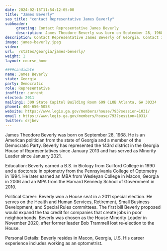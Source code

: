 ```yaml
---
date: 2024-02-15T11:54:12-05:00
title: "James Beverly"
seo_title: "contact Representative James Beverly"
subheader:
     greeting: Contact Representative James Beverly
     description: James Theodore Beverly was born on September 28, 1968. He is an American politician from the state of Georgia and a member of the Democratic Party. Beverly has represented the 143rd district in the Georgia House of Representatives since January 2013 and has served as Minority Leader since January 2021.
description: Contact Representative James Beverly of Georgia. Contact information for James Beverly includes email address, phone number, and mailing address.
image: james-beverly.jpeg
video:
url:  /states/georgia/james-beverly/
weight: 1
layout: course_home

####candidate
name: James Beverly
state: Georgia
party: Democratic
role: Representative
inoffice: current
elected: 2011
mailing1: 309 State Capitol Building Room 609 CLOB Atlanta, GA 30334
phone1: 404-656-5058
website: https://www.legis.ga.gov/members/house/793?session=1031/
email : https://www.legis.ga.gov/members/house/793?session=1031/
twitter: drjbev
---
```


James Theodore Beverly was born on September 28, 1968. He is an American politician from the state of Georgia and a member of the Democratic Party. Beverly has represented the 143rd district in the Georgia House of Representatives since January 2013 and has served as Minority Leader since January 2021.

Education:
Beverly earned a B.S. in Biology from Guilford College in 1990 and a doctorate in optometry from the Pennsylvania College of Optometry in 1994. He later earned an MBA from Wesleyan College in Macon, Georgia in 2006 and an MPA from the Harvard Kennedy School of Government in 2010.

Political Career:
Beverly won a House seat in a 2011 special election. He serves on the Health and Human Services, Retirement, Small Business Development, and Special Rules committees. The first bill Beverly proposed would expand the tax credit for companies that create jobs in poor neighborhoods. Beverly was chosen as the House Minority Leader in November 2020, after former leader Bob Trammell lost re-election to the House.

Personal Details:
Beverly resides in Macon, Georgia, U.S. His career experience includes working as an optometrist.
